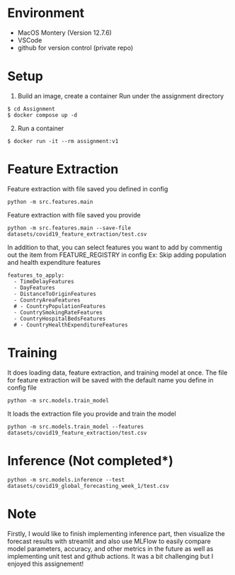 # Environment
- MacOS Montery (Version 12.7.6)
- VSCode
- github for version control (private repo)

# Setup
1. Build an image, create a container
Run under the assignment directory
```
$ cd Assignment
$ docker compose up -d  
```

2. Run a container
```
$ docker run -it --rm assignment:v1
```

# Feature Extraction
Feature extraction with file saved you defined in config
```
python -m src.features.main
```
Feature extraction with file saved you provide
```
python -m src.features.main --save-file datasets/covid19_feature_extraction/test.csv
```

In addition to that, you can select features you want to add by commentig out the item from FEATURE_REGISTRY in config
Ex: Skip adding population and health expenditure features
```
features_to_apply:
  - TimeDelayFeatures
  - DayFeatures
  - DistanceToOriginFeatures
  - CountryAreaFeatures
  # - CountryPopulationFeatures
  - CountrySmokingRateFeatures
  - CountryHospitalBedsFeatures
  # - CountryHealthExpenditureFeatures
```

# Training
It does loading data, feature extraction, and training model at once.
The file for feature extraction will be saved with the default name you define in config file
```
python -m src.models.train_model
```
It loads the extraction file you provide and train the model
```
python -m src.models.train_model --features datasets/covid19_feature_extraction/test.csv
```

# Inference (Not completed*)
```
python -m src.models.inference --test datasets/covid19_global_forecasting_week_1/test.csv
```

# Note
Firstly, I would like to finish implementing inference part, then visualize the forecast results with streamlit and also use MLFlow to easily compare model parameters, accuracy, and other metrics in the future as well as implementing unit test and github actions. It was a bit challenging but I enjoyed this assignement!



